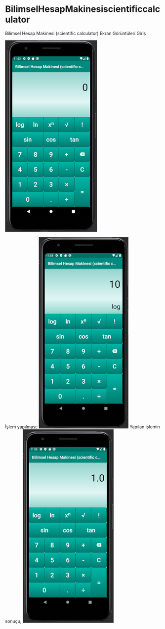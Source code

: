 # BilimselHesapMakinesiscientificcalculator
 Bilimsel Hesap Makinesi (scientific calculator)
 Ekran Görüntüleri
 Giriş
 
![resim](https://github.com/yunusemreayar/BilimselHesapMakinesiscientificcalculator/blob/main/image/giriş.PNG)

İşlem yapılması;
![resim](https://github.com/yunusemreayar/BilimselHesapMakinesiscientificcalculator/blob/main/image/işlem.PNG)
Yapılan işlemin sonuçu;
![resim](https://github.com/yunusemreayar/BilimselHesapMakinesiscientificcalculator/blob/main/image/sonuç.PNG)
